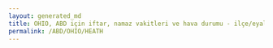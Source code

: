 ```yaml
---
layout: generated_md
title: OHIO, ABD için iftar, namaz vakitleri ve hava durumu - ilçe/eyalet seç
permalink: /ABD/OHIO/HEATH
---
```


<script type="text/javascript">
  var country = ABD;
  var city = OHIO;
  var state = HEATH;
  var lat = 72;
  var lon = 21;
</script>
